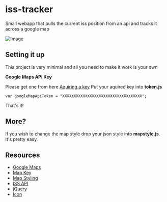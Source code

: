 # iss-tracker
Small webapp that pulls the current iss position from an api and tracks it across a google map

![Image](https://puu.sh/xq6UY/5e1bbada27.png)

## Setting it up

This project is very minimal and all you need to make it work is your own 

**Google Maps API Key**

Please get one from here [Aquiring a key](https://developers.google.com/maps/documentation/android-api/signup)
Put your aquired key into **token.js**

````
var googleMapApiToken = "XXXXXXXXXXXXXXXXXXXXXXXXXXXXXXXXXXX";
````

That's it!

## More?

If you wish to change the map style drop your json style into **mapstyle.js**. It's pretty easy.

## Resources

* [Google Maps](https://developers.google.com/maps/)
* [Map Key](https://developers.google.com/maps/documentation/android-api/signup)
* [Map Styling](https://mapstyle.withgoogle.com/)
* [ISS API](http://api.open-notify.org/iss-now.json)
* [jQuery](https://jquery.com/)
* [Icon](https://www.iconfinder.com/Squid.ink)
